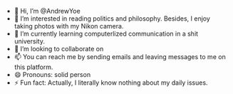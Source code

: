 - 👋 Hi, I’m @AndrewYoe
- 👀 I’m interested in reading politics and philosophy. Besides, I enjoy taking photos with my Nikon camera.
- 🌱 I’m currently learning computerlized communication in a shit university.
- 💞️ I’m looking to collaborate on 
- 📫 You can reach me by sending emails and leaving messages to me on this platform.
- 😄 Pronouns: solid person
- ⚡ Fun fact: Actually, I literally know nothing about my daily issues.

<!---
AndrewYoe/AndrewYoe is a ✨ special ✨ repository because its `README.md` (this file) appears on your GitHub profile.
You can click the Preview link to take a look at your changes.
--->
